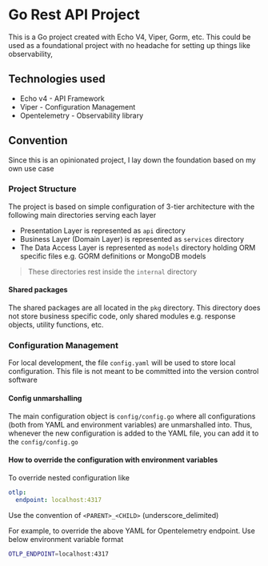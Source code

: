 # Go Rest API Project
This is a Go project created with Echo V4, Viper, Gorm, etc. This could be used as a foundational project with no headache for setting up things like observability,

## Technologies used
- Echo v4 - API Framework
- Viper - Configuration Management
- Opentelemetry - Observability library

## Convention
Since this is an opinionated project, I lay down the foundation based on my own use case

### Project Structure
The project is based on simple configuration of 3-tier architecture with the following main directories serving each layer

- Presentation Layer is represented as `api` directory
- Business Layer (Domain Layer) is represented as `services` directory
- The Data Access Layer is represented as `models` directory holding ORM specific files e.g. GORM definitions or MongoDB models

> These directories rest inside the `internal` directory

#### Shared packages
The shared packages are all located in the `pkg` directory. This directory does not store business specific code, only shared modules e.g. response objects, utility functions, etc.

### Configuration Management
For local development, the file `config.yaml` will be used to store local configuration. This file is not meant to be committed into the version control software

#### Config unmarshalling
The main configuration object is `config/config.go` where all configurations (both from YAML and environment variables) are unmarshalled into. Thus, whenever the new configuration is added to the YAML file, you can add it to the `config/config.go`

#### How to override the configuration with environment variables
To override nested configuration like

```yaml
otlp:
  endpoint: localhost:4317
```

Use the convention of `<PARENT>_<CHILD>` (underscore_delimited)

For example, to override the above YAML for Opentelemetry endpoint. Use below environment variable format

```bash
OTLP_ENDPOINT=localhost:4317
```